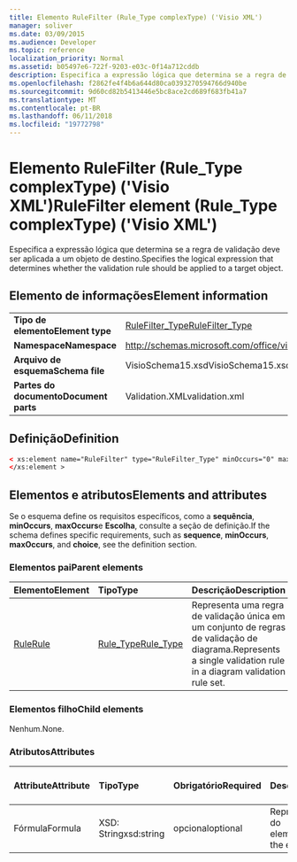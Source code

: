 ```yaml
---
title: Elemento RuleFilter (Rule_Type complexType) ('Visio XML')
manager: soliver
ms.date: 03/09/2015
ms.audience: Developer
ms.topic: reference
localization_priority: Normal
ms.assetid: b05497e6-722f-9203-e03c-0f14a712cddb
description: Especifica a expressão lógica que determina se a regra de validação deve ser aplicada a um objeto de destino.
ms.openlocfilehash: f2862fe4f4b6a644d80ca0393270594766d940be
ms.sourcegitcommit: 9d60cd82b5413446e5bc8ace2cd689f683fb41a7
ms.translationtype: MT
ms.contentlocale: pt-BR
ms.lasthandoff: 06/11/2018
ms.locfileid: "19772798"
---
```

# <a name="rulefilter-element-ruletype-complextype-visio-xml"></a><span data-ttu-id="61bbb-103">Elemento RuleFilter (Rule_Type complexType) ('Visio XML')</span><span class="sxs-lookup"><span data-stu-id="61bbb-103">RuleFilter element (Rule_Type complexType) ('Visio XML')</span></span>

<span data-ttu-id="61bbb-104">Especifica a expressão lógica que determina se a regra de validação deve ser aplicada a um objeto de destino.</span><span class="sxs-lookup"><span data-stu-id="61bbb-104">Specifies the logical expression that determines whether the validation rule should be applied to a target object.</span></span>
  
## <a name="element-information"></a><span data-ttu-id="61bbb-105">Elemento de informações</span><span class="sxs-lookup"><span data-stu-id="61bbb-105">Element information</span></span>

|||
|:-----|:-----|
|<span data-ttu-id="61bbb-106">**Tipo de elemento**</span><span class="sxs-lookup"><span data-stu-id="61bbb-106">**Element type**</span></span> <br/> |[<span data-ttu-id="61bbb-107">RuleFilter_Type</span><span class="sxs-lookup"><span data-stu-id="61bbb-107">RuleFilter_Type</span></span>](rulefilter_type-complextypevisio-xml.md) <br/> |
|<span data-ttu-id="61bbb-108">**Namespace**</span><span class="sxs-lookup"><span data-stu-id="61bbb-108">**Namespace**</span></span> <br/> |http://schemas.microsoft.com/office/visio/2012/main  <br/> |
|<span data-ttu-id="61bbb-109">**Arquivo de esquema**</span><span class="sxs-lookup"><span data-stu-id="61bbb-109">**Schema file**</span></span> <br/> |<span data-ttu-id="61bbb-110">VisioSchema15.xsd</span><span class="sxs-lookup"><span data-stu-id="61bbb-110">VisioSchema15.xsd</span></span>  <br/> |
|<span data-ttu-id="61bbb-111">**Partes do documento**</span><span class="sxs-lookup"><span data-stu-id="61bbb-111">**Document parts**</span></span> <br/> |<span data-ttu-id="61bbb-112">Validation.XML</span><span class="sxs-lookup"><span data-stu-id="61bbb-112">validation.xml</span></span>  <br/> |
   
## <a name="definition"></a><span data-ttu-id="61bbb-113">Definição</span><span class="sxs-lookup"><span data-stu-id="61bbb-113">Definition</span></span>

```XML
< xs:element name="RuleFilter" type="RuleFilter_Type" minOccurs="0" maxOccurs="1" >
</xs:element >
```

## <a name="elements-and-attributes"></a><span data-ttu-id="61bbb-114">Elementos e atributos</span><span class="sxs-lookup"><span data-stu-id="61bbb-114">Elements and attributes</span></span>

<span data-ttu-id="61bbb-115">Se o esquema define os requisitos específicos, como a **sequência**, **minOccurs**, **maxOccurs**e **Escolha**, consulte a seção de definição.</span><span class="sxs-lookup"><span data-stu-id="61bbb-115">If the schema defines specific requirements, such as **sequence**, **minOccurs**, **maxOccurs**, and **choice**, see the definition section.</span></span> 
  
### <a name="parent-elements"></a><span data-ttu-id="61bbb-116">Elementos pai</span><span class="sxs-lookup"><span data-stu-id="61bbb-116">Parent elements</span></span>

|<span data-ttu-id="61bbb-117">**Elemento**</span><span class="sxs-lookup"><span data-stu-id="61bbb-117">**Element**</span></span>|<span data-ttu-id="61bbb-118">**Tipo**</span><span class="sxs-lookup"><span data-stu-id="61bbb-118">**Type**</span></span>|<span data-ttu-id="61bbb-119">**Descrição**</span><span class="sxs-lookup"><span data-stu-id="61bbb-119">**Description**</span></span>|
|:-----|:-----|:-----|
|[<span data-ttu-id="61bbb-120">Rule</span><span class="sxs-lookup"><span data-stu-id="61bbb-120">Rule</span></span>](rule-element-ruleset_type-complextypevisio-xml.md) <br/> |[<span data-ttu-id="61bbb-121">Rule_Type</span><span class="sxs-lookup"><span data-stu-id="61bbb-121">Rule_Type</span></span>](rule_type-complextypevisio-xml.md) <br/> |<span data-ttu-id="61bbb-122">Representa uma regra de validação única em um conjunto de regras de validação de diagrama.</span><span class="sxs-lookup"><span data-stu-id="61bbb-122">Represents a single validation rule in a diagram validation rule set.</span></span>  <br/> |
   
### <a name="child-elements"></a><span data-ttu-id="61bbb-123">Elementos filho</span><span class="sxs-lookup"><span data-stu-id="61bbb-123">Child elements</span></span>

<span data-ttu-id="61bbb-124">Nenhum.</span><span class="sxs-lookup"><span data-stu-id="61bbb-124">None.</span></span>
  
### <a name="attributes"></a><span data-ttu-id="61bbb-125">Atributos</span><span class="sxs-lookup"><span data-stu-id="61bbb-125">Attributes</span></span>

|<span data-ttu-id="61bbb-126">**Attribute**</span><span class="sxs-lookup"><span data-stu-id="61bbb-126">**Attribute**</span></span>|<span data-ttu-id="61bbb-127">**Tipo**</span><span class="sxs-lookup"><span data-stu-id="61bbb-127">**Type**</span></span>|<span data-ttu-id="61bbb-128">**Obrigatório**</span><span class="sxs-lookup"><span data-stu-id="61bbb-128">**Required**</span></span>|<span data-ttu-id="61bbb-129">**Descrição**</span><span class="sxs-lookup"><span data-stu-id="61bbb-129">**Description**</span></span>|<span data-ttu-id="61bbb-130">**Valores possíveis**</span><span class="sxs-lookup"><span data-stu-id="61bbb-130">**Possible values**</span></span>|
|:-----|:-----|:-----|:-----|:-----|
|<span data-ttu-id="61bbb-131">Fórmula</span><span class="sxs-lookup"><span data-stu-id="61bbb-131">Formula</span></span>  <br/> |<span data-ttu-id="61bbb-132">XSD: String</span><span class="sxs-lookup"><span data-stu-id="61bbb-132">xsd:string</span></span>  <br/> |<span data-ttu-id="61bbb-133">opcional</span><span class="sxs-lookup"><span data-stu-id="61bbb-133">optional</span></span>  <br/> |<span data-ttu-id="61bbb-134">Representa a fórmula do elemento.</span><span class="sxs-lookup"><span data-stu-id="61bbb-134">Represents the element's formula.</span></span>  <br/> |<span data-ttu-id="61bbb-135">Valores da xsd: String.</span><span class="sxs-lookup"><span data-stu-id="61bbb-135">Values of the xsd:string.</span></span>  <br/> |
   

